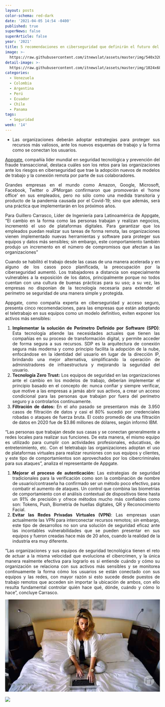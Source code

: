 ```yaml
---
layout: posts
color-schema: red-dark
date: '2021-04-05 14:54 -0400'
published: true
superNews: false
superArticle: false
year: '2021'
title: 5 recomendaciones en ciberseguridad que definirán el futuro del teletrabajo
image: >-
  https://raw.githubusercontent.com/itnewslat/assets/master/img/540x320/Teletrabajo-p.jpg
detail-image: >-
  https://raw.githubusercontent.com/itnewslat/assets/master/img/1024x680/Teletrabajo-g.jpg
categories:
  - Venezuela
  - Colombia
  - Argentina
  - Perú
  - Ecuador
  - Chile
  - Panama
tags:
  - Seguridad
week: '14'
---
```

<ul style="text-align: justify;">
	<li>Las organizaciones deberán adoptar estrategias para proteger sus recursos más valiosos, ante los nuevos esquemas de trabajo y la forma como se conectan los usuarios.</li>
</ul>
<p style="text-align: justify;"><a href="https://www.appgate.com/">Appgate</a>, compañía líder mundial en seguridad tecnológica y prevención del fraude transaccional, destaca cuáles son los retos para las organizaciones ante los riesgos en ciberseguridad que trae la adopción nuevos de modelos de trabajo y la conexión remota por parte de sus colaboradores.</p>
<p style="text-align: justify;">Grandes empresas en el mundo como Amazon, Google, Microsoft, Facebook, Twitter o JPMorgan confirmaron que promoverán el ‘home office’ en sus empleados, pero no sólo como una medida transitoria y producto de la pandemia causada por el Covid-19; sino que además, será una práctica que implementarán en los próximos años.</p>
<p style="text-align: justify;">Para Guillero Carrasco, Líder de Ingeniería para Latinoamérica de Appgate, “El cambio en la forma como las personas trabajan y realizan negocios, incrementó el uso de plataformas digitales. Para garantizar que los empleados puedan realizar sus tareas de forma remota, las organizaciones vienen implementado nuevas herramientas y software para proteger sus equipos y datos más sensibles; sin embargo, este comportamiento también produjo un incremento en el número de compromisos que afectan a las organizaciones”</p>
<p style="text-align: justify;">Cuando se habilitó el trabajo desde las casas de una manera acelerada y en alguno de los casos poco planificada, la preocupación por la ciberseguridad aumentó. Los trabajadores a distancia son especialmente vulnerables a la exposición de los datos, principalmente porque no todos cuentan con una cultura de buenas prácticas para su uso; a su vez, las empresas no disponían de la tecnología necesaria para extender el perímetro se seguridad de una manera simple y protegida.</p>
<p style="text-align: justify;">Appgate, como compañía experta en ciberseguridad y acceso seguro, presenta cinco recomendaciones, para las empresas que están adoptando el teletrabajo en sus equipos como un modelo definitivo, eviten exponer los activos más sensibles:</p>

<ol style="text-align: justify;">
	<li><strong>Implementar la solución de Perímetro Definido por Software (SPD)</strong>: Esta tecnología atiende las necesidades actuales que tienen las compañías en su proceso de transformación digital, y permite acceder de forma segura a sus recursos. SDP es la arquitectura de conexión segura más moderna y como principio facilita la adopción de la nube, enfocándose en la identidad del usuario en lugar de la dirección IP, brindando una mejor alternativa, simplificando la operación de administradores de infraestructura y mejorando la seguridad del usuario.</li>
	<li><strong>Tecnología Zero Trust:</strong> Los equipos de seguridad en las organizaciones ante el cambio en los modelos de trabajo, deberían implementar el principio basado en el concepto de: nunca confiar y siempre verificar, que motive a las empresas a jamás abrir sus activos, a crear un acceso condicional para las personas que trabajan por fuera del perímetro seguro y a controlarlos continuamente.</li>
	<li><strong>Filtración de datos: </strong>En el año pasado se presentaron más de 3.950 casos de filtración de datos y casi el 80% sucedió por credenciales robadas o ataques de fuerza bruta. El costo promedio de una filtración de datos en 2020 fue de $3.86 millones de dólares, según informó IBM.</li>
</ol>
<p style="text-align: justify;">“Las personas que trabajan desde sus casas y se conectan generalmente a redes locales<strong> </strong>para realizar sus funciones. De esta manera, el mismo equipo es utilizado para cumplir con actividades profesionales, educativas, de entretenimiento, etc. Con el teletrabajo las organizaciones adoptan el uso de plataformas virtuales para realizar reuniones con sus equipos y clientes, y este tipo de comportamientos son aprovechados por los cibercriminales para sus ataques”, analiza el representante de Appgate.</p>

<ol style="text-align: justify;">
	<li><strong>Mejorar el proceso de autenticación: </strong>Las estrategias de seguridad tradicionales para la verificación como son la combinación de nombre de usuario/contraseña ha confirmado ser un método poco efectivo, para combatir el aumento de ataques. Un control que combina las biometrías de comportamiento con el análisis contextual de dispositivos tiene hasta un 91% de precisión y ofrece métodos mucho más confiables como son: Tokens, Push, Biometría de huellas digitales, QR y Reconocimiento Facial.</li>
	<li><strong>Evitar las Redes Privadas Virtuales (VPN)</strong>: Las empresas usan actualmente las VPN para interconectar recursos remotos; sin embargo, este tipo de desarrollos no son una solución de seguridad eficaz ante las incontables vulnerabilidades que se pueden presentar en sus equipos y fueron creadas hace más de 20 años, cuando la realidad de la industria era muy diferente.</li>
</ol>
<p style="text-align: justify;">“Las organizaciones y sus equipos de seguridad tecnológica tienen el reto de actuar a la misma velocidad que evoluciona el cibercrimen, y la única manera realmente efectiva para lograrlo es si entiende cuándo y cómo su organización se relaciona con sus activos más sensibles y se monitorea continuamente la forma cómo los usuarios se están conectado con sus equipos y las redes, con mayor razón si esto sucede desde puestos de trabajo remotos que acceden sin importar la ubicación de ambos, con ello resulta fundamental controlar quién hace qué, dónde, cuándo y cómo lo hace”, concluye Carrasco.</p>

![](https://raw.githubusercontent.com/itnewslat/assets/master/img/540x320/Teletrabajo-p.jpg)


<img src="https://tracker.metricool.com/c3po.jpg?hash=56f88a41e39ab42c063cc51676587a04"/>